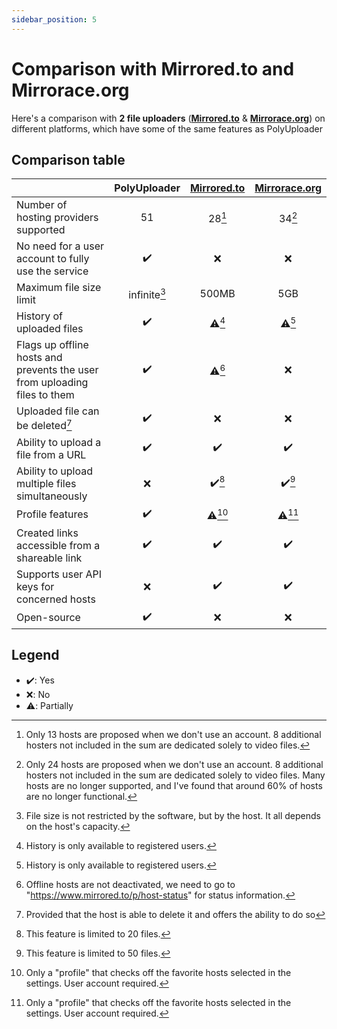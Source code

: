 ```yaml
---
sidebar_position: 5
---
```


# Comparison with Mirrored.to and Mirrorace.org

Here's a comparison with **2 file uploaders** (**[Mirrored.to](https://mirrored.to)** & **[Mirrorace.org](https://mirrorace.org)**) on different platforms, which have some of the same features as PolyUploader

## Comparison table

|                                                                           | PolyUploader | [Mirrored.to](https://mirrored.to) | [Mirrorace.org](https://mirrorace.org) |
| :------------------------------------------------------------------------ | :----------: | :--------------------------------: | :------------------------------------: |
| Number of hosting providers supported                                     |      51      |               28[^1]               |                 34[^2]                 |
| No need for a user account to fully use the service                       |      ✔️      |                 ❌                  |                   ❌                    |
| Maximum file size limit                                                   | infinite[^3] |               500MB                |                  5GB                   |
| History of uploaded files                                                 |      ✔️      |               ⚠️[^4]               |                 ⚠️[^4]                 |
| Flags up offline hosts and prevents the user from uploading files to them |      ✔️      |               ⚠️[^5]               |                   ❌                    |
| Uploaded file can be deleted[^6]                                          |      ✔️      |                 ❌                  |                   ❌                    |
| Ability to upload a file from a URL                                       |      ✔️       |                 ✔️                 |                   ✔️                   |
| Ability to upload multiple files simultaneously                           |      ❌       |               ✔️[^7]               |                 ✔️[^8]                 |
| Profile features                                                          |      ✔️      |              ⚠️[^9]               |                ⚠️[^9]                 |
| Created links accessible from a shareable link                            |      ✔️      |                 ✔️                 |                   ✔️                   |
| Supports user API keys for concerned hosts                                |      ❌       |                 ✔️                 |                   ✔️                   |
| Open-source                                                               |      ✔️      |                 ❌                  |                   ❌                    | |

## Legend
- ✔️: Yes
- ❌: No
- ⚠️: Partially

[^1]: Only 13 hosts are proposed when we don't use an account. 8 additional hosters not included in the sum are dedicated solely to video files. 
[^2]: Only 24 hosts are proposed when we don't use an account. 8 additional hosters not included in the sum are dedicated solely to video files. Many hosts are no longer supported, and I've found that around 60% of hosts are no longer functional.
[^3]: File size is not restricted by the software, but by the host. It all depends on the host's capacity.
[^4]: History is only available to registered users.
[^5]: Offline hosts are not deactivated, we need to go to "https://www.mirrored.to/p/host-status" for status information.
[^6]: Provided that the host is able to delete it and offers the ability to do so
[^7]: This feature is limited to 20 files.
[^8]: This feature is limited to 50 files.
[^9]: Only a "profile" that checks off the favorite hosts selected in the settings. User account required.